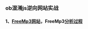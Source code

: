 ### ob混淆js逆向网站实战
#### 1、[FreeMp3网站](http://tool.liumingye.cn/music/?page=searchPage)，FreeMp3[分析过程](https://github.com/Shirmay1/Python3SpiderCase/blob/master/JS%E9%80%86%E5%90%91%E4%B9%8Bob%E6%B7%B7%E6%B7%86/FreeMp3/FreeMp3%E9%80%86%E5%90%91%E5%88%86%E6%9E%90%E8%BF%87%E7%A8%8B.md)
